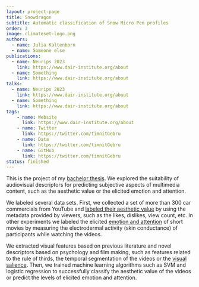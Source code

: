 ```yaml
---
layout: project-page
title: Snowdragon
subtitle: Automatic classification of Snow Micro Pen profiles
order: 3
image: climateset-logo.png
authors:
  - name: Julia Kaltenborn
  - name: Someone else
publications:
  - name: Neurips 2023
    link: https://www.dair-institute.org/about
  - name: Something
    link: https://www.dair-institute.org/about
talks:
  - name: Neurips 2023
    link: https://www.dair-institute.org/about
  - name: Something
    link: https://www.dair-institute.org/about
tags:
    - name: Website
      link: https://www.dair-institute.org/about
    - name: Twitter
      link: https://twitter.com/timnitGebru
    - name: Data
      link: https://twitter.com/timnitGebru
    - name: GitHub
      link: https://twitter.com/timnitGebru
status: finished
---
```

This is the project of my [bachelor thesis](https://e-archivo.uc3m.es/handle/10016/24434). We explored the suitability of audiovisual descriptors for predicting subjective aspects of multimedia content, such as the aesthetic value or the elicited emotion and attention.

We labeled several data sets. First, we collected a set of more than 300 car commercials from YouTube and [labeled their aesthetic value](http://www.sciencedirect.com/science/article/pii/S0957417414004400) by using the metadata provided by viewers, such as the likes, dislikes, view count, etc. In other experiments we labeled the elicited [emotion and attention](https://dl.acm.org/citation.cfm?id=3109418) of short movies by measuring the electrodermal activity (skin conductance) of participants while watching the videos.

We extracted visual features based on previous literature and novel descriptors based on psychology and film making, such as features related to the rule of thirds, the temporal segmentation of the videos or the [visual salience](https://link.springer.com/article/10.1007/s11042-017-5339-9). Then, we trained machine learning algorithms such as SVM and logistic regression to successfully classify the aesthetic value of the videos or predict the levels of elicited emotion and attention.
